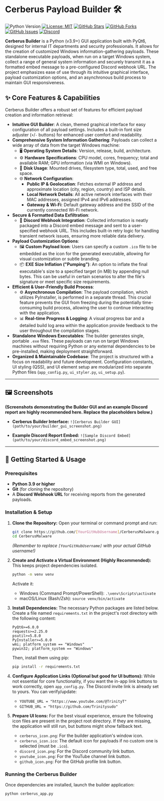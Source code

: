 # Cerberus Payload Builder 🛠️

<!-- Main Badges -->
![Python Version](https://img.shields.io/badge/python-3.9%2B-blue.svg?style=for-the-badge&logo=python)
[![License: MIT](https://img.shields.io/badge/License-MIT-yellow.svg?style=for-the-badge)](https://opensource.org/licenses/MIT) <!-- REPLACE WITH YOUR CHOSEN LICENSE -->
[![GitHub Stars](https://img.shields.io/github/stars/[YourGitHubUsername]/CerberusMalware?style=for-the-badge&logo=github)](https://github.com/[YourGitHubUsername]/CerberusMalware/stargazers) <!-- Replace [YourGitHubUsername] -->
[![GitHub Forks](https://img.shields.io/github/forks/[YourGitHubUsername]/CerberusMalware?style=for-the-badge&logo=github)](https://github.com/[YourGitHubUsername]/CerberusMalware/network/members) <!-- Replace [YourGitHubUsername] -->
[![GitHub Issues](https://img.shields.io/github/issues/[YourGitHubUsername]/CerberusMalware?style=for-the-badge&logo=github)](https://github.com/[YourGitHubUsername]/CerberusMalware/issues) <!-- Replace [YourGitHubUsername] -->
[![Discord](https://img.shields.io/discord/YOUR_SERVER_ID?label=Join%20Discord&logo=discord&logoColor=white&color=7289DA&style=for-the-badge)](https://discord.gg/3ZSVqbbUwJ) <!-- Replace YOUR_SERVER_ID -->

<!-- Optional Social/Activity Badges -->
<!--
[![GitHub last commit](https://img.shields.io/github/last-commit/[YourGitHubUsername]/CerberusMalware?style=flat-square&logo=github)](https://github.com/[YourGitHubUsername]/CerberusMalware/commits/main)
[![GitHub repo size](https://img.shields.io/github/repo-size/[YourGitHubUsername]/CerberusMalware?style=flat-square)](https://github.com/[YourGitHubUsername]/CerberusMalware)
-->

**Cerberus Builder** is a Python (v3.9+) GUI application built with PyQt6, designed for internal IT departments and security professionals. It allows for the creation of customized Windows information-gathering payloads. These standalone executable payloads, when run on a target Windows system, collect a range of general system information and securely transmit it as a formatted embed message to a pre-configured Discord webhook URL. The project emphasizes ease of use through its intuitive graphical interface, payload customization options, and an asynchronous build process to maintain GUI responsiveness.

## ✨ Core Features & Capabilities

Cerberus Builder offers a robust set of features for efficient payload creation and information retrieval:

*   **Intuitive GUI Builder**: A clean, themed graphical interface for easy configuration of all payload settings. Includes a built-in font size adjuster (`+`/`-` buttons) for enhanced user comfort and readability.
*   **Comprehensive System Information Gathering**: Payloads can collect a wide array of data from the target Windows machine:
    *   🖥️ **Operating System Details**: Version, release, build, architecture.
    *   ⚙️ **Hardware Specifications**: CPU model, cores, frequency; total and available RAM; GPU information (via WMI on Windows).
    *   💾 **Disk Usage**: Mounted drives, filesystem type, total, used, and free space.
    *   🌐 **Network Configuration**:
        *   **Public IP & Geolocation**: Fetches external IP address and approximate location (city, region, country) and ISP details.
        *   **Local Network Details**: All active network interfaces with their MAC addresses, assigned IPv4 and IPv6 addresses.
        *   **Gateway & Wi-Fi**: Default gateway address and the SSID of the currently connected Wi-Fi network.
*   **Secure & Formatted Data Exfiltration**:
    *   💬 **Discord Webhook Integration**: Collected information is neatly packaged into a Discord embed message and sent to a user-specified webhook URL. This includes built-in retry logic for handling transient network issues, ensuring more reliable data delivery.
*   **Payload Customization Options**:
    *   🖼️ **Custom Payload Icon**: Users can specify a custom `.ico` file to be embedded as the icon for the generated executable, allowing for visual customization or subtle branding.
    *   📦 **EXE Size Inflation ("Pumping")**: An option to inflate the final executable's size to a specified target (in MB) by appending null bytes. This can be useful in certain scenarios to alter the file's signature or meet specific size requirements.
*   **Efficient & User-Friendly Build Process**:
    *   ⚙️ **Asynchronous Compilation**: The payload compilation, which utilizes PyInstaller, is performed in a separate thread. This crucial feature prevents the GUI from freezing during the potentially time-consuming build process, allowing the user to continue interacting with the application.
    *   📊 **Real-time Progress & Logging**: A visual progress bar and a detailed build log area within the application provide feedback to the user throughout the compilation stages.
*   **Standalone Windows Executables**: The builder generates single, portable `.exe` files. These payloads can run on target Windows machines without requiring Python or any external dependencies to be pre-installed, making deployment straightforward.
*   **Organized & Maintainable Codebase**: The project is structured with a focus on readability and future development. Configuration constants, UI styling (QSS), and UI element setup are modularized into separate Python files (`app_config.py`, `ui_styler.py`, `ui_setup.py`).

---

## 🖼️ Screenshots

**(Screenshots demonstrating the Builder GUI and an example Discord report are highly recommended here. Replace the placeholders below.)**

*   **Cerberus Builder Interface:**
    `![Cerberus Builder GUI](path/to/your/builder_gui_screenshot.png)`

*   **Example Discord Report Embed:**
    `![Sample Discord Embed](path/to/your/discord_embed_screenshot.png)`

---

## 🚀 Getting Started & Usage

### Prerequisites

*   **Python 3.9 or higher**
*   **Git** (for cloning the repository)
*   A **Discord Webhook URL** for receiving reports from the generated payloads.

### Installation & Setup

1.  **Clone the Repository:**
    Open your terminal or command prompt and run:
    ```bash
    git clone https://github.com/[YourGitHubUsername]/CerberusMalware.git
    cd CerberusMalware
    ```
    *(Remember to replace `[YourGitHubUsername]` with your actual GitHub username!)*

2.  **Create and Activate a Virtual Environment (Highly Recommended):**
    This keeps project dependencies isolated.
    ```bash
    python -m venv venv
    ```
    Activate it:
    *   Windows (Command Prompt/PowerShell): `.\venv\Scripts\activate`
    *   macOS/Linux (Bash/Zsh): `source venv/bin/activate`

3.  **Install Dependencies:**
    The necessary Python packages are listed below. Create a file named `requirements.txt` in the project's root directory with the following content:
    ```
    PyQt6>=6.0.0
    requests>=2.25.0
    psutil>=5.8.0
    PyInstaller>=5.0.0
    wmi; platform_system == "Windows"
    pywin32; platform_system == "Windows"
    ```
    Then, install them using pip:
    ```bash
    pip install -r requirements.txt
    ```

4.  **Configure Application Links (Optional but good for UI buttons):**
    While not essential for core functionality, if you want the in-app link buttons to work correctly, open `app_config.py`. The Discord invite link is already set to yours. You can verify/update:
    *   `YOUTUBE_URL = "https://www.youtube.com/@TrinityT"`
    *   `GITHUB_URL = "https://github.com/Trinitysudo"`

5.  **Prepare UI Icons:**
    For the best visual experience, ensure the following icon files are present in the project root directory. If they are missing, the application will still run, but buttons might show fallback text.
    *   `cerberus_icon.png`: For the builder application's window icon.
    *   `cerberus_icon.ico`: The default icon for payloads if no custom one is selected (must be `.ico`).
    *   `discord_icon.png`: For the Discord community link button.
    *   `youtube_icon.png`: For the YouTube channel link button.
    *   `github_icon.png`: For the GitHub profile link button.

### Running the Cerberus Builder

Once dependencies are installed, launch the builder application:
```bash
python cerberus_app.py
